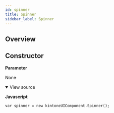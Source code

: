 ```yaml
---
id: spinner
title: Spinner
sidebar_label: Spinner
---
```


## Overview

## Constructor

**Parameter**

None

<details class="tab-container" open>
<Summary>View source</Summary>

**Javascript**
```
var spinner = new kintoneUIComponent.Spinner();
```
</details>